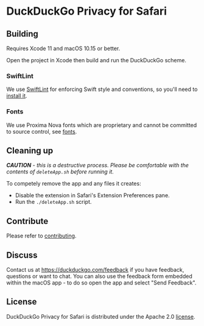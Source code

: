 # DuckDuckGo Privacy for Safari

## Building
Requires Xcode 11 and macOS 10.15 or better.

Open the project in Xcode then build and run the DuckDuckGo scheme.

### SwiftLint
We use [SwiftLint](https://github.com/realm/SwiftLint) for enforcing Swift style and conventions, so you'll need to [install it](https://github.com/realm/SwiftLint#installation).

### Fonts
We use Proxima Nova fonts which are proprietary and cannot be committed to source control, see [fonts](https://github.com/duckduckgo/privacy-essentials-safari/tree/develop/fonts/licensed). 

## Cleaning up

***CAUTION** - this is a destructive process.  Please be comfortable with the contents of `deleteApp.sh` before running it.*

To competely remove the app and any files it creates:

* Disable the extension in Safari's Extension Preferences pane. 
* Run the `./deleteApp.sh` script.

## Contribute
Please refer to [contributing](CONTRIBUTING.md).

## Discuss
Contact us at https://duckduckgo.com/feedback if you have feedback, questions or want to chat.  You can also use the feedback form embedded within the macOS app - to do so open the app and select "Send Feedback".

## License
DuckDuckGo Privacy for Safari is distributed under the Apache 2.0 [license](https://github.com/duckduckgo/privacy-essentials-safari/blob/master/LICENSE).
